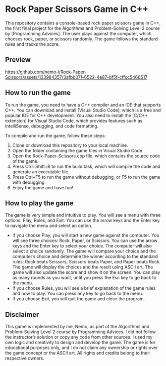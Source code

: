 
# Rock Paper Scissors Game in C++

This repository contains a console-based rock paper scissors game in C++, the first final project for the Algorithms and Problem-Solving Level 2 course by [Programming Advices]. The user plays against the computer, which chooses rock, paper, or scissors randomly. The game follows the standard rules and tracks the score.
## Preview


https://github.com/nemo-i/Rock-Paper-Scissors/assets/133984357/3afbb07f-6522-4e87-bf5f-cffcc5466517


## How to run the game

To run the game, you need to have a C++ compiler and an IDE that supports C++. You can download and install [Visual Studio Code], which is a free and popular IDE for C++ development. You also need to install the [C/C++ extension] for Visual Studio Code, which provides features such as IntelliSense, debugging, and code formatting.

To compile and run the game, follow these steps:

1.  Clone or download this repository to your local machine.
2.  Open the folder containing the game files in Visual Studio Code.
3.  Open the Rock-Paper-Scissors.cpp file, which contains the source code of the game.
4.  Press Ctrl+Shift+B to run the build task, which will compile the code and generate an executable file.
5.  Press Ctrl+F5 to run the game without debugging, or F5 to run the game with debugging.
6.  Enjoy the game and have fun!

## How to play the game

The game is very simple and intuitive to play. You will see a menu with three options: Play, Rules, and Exit. You can use the arrow keys and the Enter key to navigate the menu and select an option.

-   If you choose Play, you will start a new game against the computer. You will see three choices: Rock, Paper, or Scissors. You can use the arrow keys and the Enter key to select your choice. The computer will also select a choice randomly. The game will compare your choice and the computer’s choice and determine the winner according to the standard rules: Rock beats Scissors, Scissors beats Paper, and Paper beats Rock. The game will display the choices and the result using ASCII art. The game will also update the score and show it on the screen. You can play as many rounds as you want, until you press the Esc key to go back to the menu.
-   If you choose Rules, you will see a brief explanation of the game rules and how to play. You can press any key to go back to the menu.
-   If you choose Exit, you will quit the game and close the program.

## Disclaimer
This game is implemented by me, Nemo, as part of the Algorithms and Problem-Solving Level 2 course by Programming Advices. I did not follow the instructor’s solution or copy any code from other sources. I used my own logic and creativity to design and develop the game. The game is for educational purposes only, and I do not claim any ownership or rights over the game concept or the ASCII art. All rights and credits belong to their respective owners.


